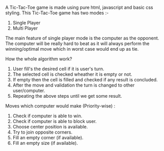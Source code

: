 A Tic-Tac-Toe game is made using pure html, javascript and basic css styling.
This Tic-Tac-Toe game has two modes :-
1. Single Player
2. Multi Player

The main feature of single player mode is the computer as the opponent.
The computer will be really hard to beat as it will always perform the winning/optimal move which in worst case would end up as tie.

How the whole algorithm work?
1. User fill's the desired cell if it is user's turn.
2. The selected cell is checked wheather it is empty or not.
3. If empty then the cell is filled and checked if any result is concluded.
4. After the move and validation the turn is changed to other user/computer.
5. Repeating the above steps until we get some result.

Moves which computer would make (Priority-wise) :
1. Check if computer is able to win.
2. Check if computer is able to block user.
3. Choose center position is available.
4. Try to join opposite corners.
5. Fill an empty corner (if available).
6. Fill an empty size (if available).
